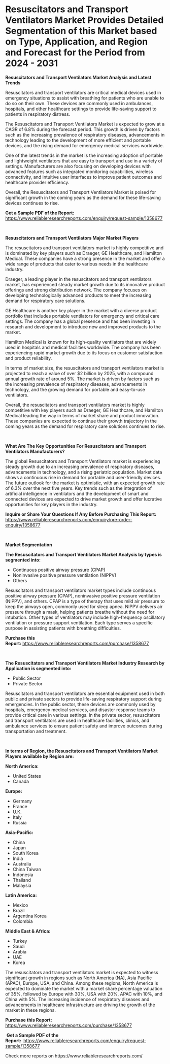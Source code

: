 <p><h1>Resuscitators and Transport Ventilators Market Provides Detailed Segmentation of this Market based on Type, Application, and Region and Forecast for the Period from 2024 - 2031</h1></p><p><strong>Resuscitators and Transport Ventilators Market Analysis and Latest Trends</strong></p>
<p><p>Resuscitators and transport ventilators are critical medical devices used in emergency situations to assist with breathing for patients who are unable to do so on their own. These devices are commonly used in ambulances, hospitals, and other healthcare settings to provide life-saving support to patients in respiratory distress.</p><p>The Resuscitators and Transport Ventilators Market is expected to grow at a CAGR of 6.8% during the forecast period. This growth is driven by factors such as the increasing prevalence of respiratory diseases, advancements in technology leading to the development of more efficient and portable devices, and the rising demand for emergency medical services worldwide.</p><p>One of the latest trends in the market is the increasing adoption of portable and lightweight ventilators that are easy to transport and use in a variety of settings. Manufacturers are also focusing on developing devices with advanced features such as integrated monitoring capabilities, wireless connectivity, and intuitive user interfaces to improve patient outcomes and healthcare provider efficiency.</p><p>Overall, the Resuscitators and Transport Ventilators Market is poised for significant growth in the coming years as the demand for these life-saving devices continues to rise.</p></p>
<p><strong>Get a Sample PDF of the Report:&nbsp;</strong> <a href="https://www.reliableresearchreports.com/enquiry/request-sample/1358677">https://www.reliableresearchreports.com/enquiry/request-sample/1358677</a></p>
<p>&nbsp;</p>
<p><strong>Resuscitators and Transport Ventilators Major Market Players</strong></p>
<p><p>The resuscitators and transport ventilators market is highly competitive and is dominated by key players such as Draeger, GE Healthcare, and Hamilton Medical. These companies have a strong presence in the market and offer a wide range of products that cater to various needs in the healthcare industry.</p><p>Draeger, a leading player in the resuscitators and transport ventilators market, has experienced steady market growth due to its innovative product offerings and strong distribution network. The company focuses on developing technologically advanced products to meet the increasing demand for respiratory care solutions.</p><p>GE Healthcare is another key player in the market with a diverse product portfolio that includes portable ventilators for emergency and critical care settings. The company has a global presence and has been investing in research and development to introduce new and improved products to the market.</p><p>Hamilton Medical is known for its high-quality ventilators that are widely used in hospitals and medical facilities worldwide. The company has been experiencing rapid market growth due to its focus on customer satisfaction and product reliability.</p><p>In terms of market size, the resuscitators and transport ventilators market is projected to reach a value of over $2 billion by 2025, with a compound annual growth rate of around 5%. The market is driven by factors such as the increasing prevalence of respiratory diseases, advancements in technology, and the growing demand for portable and easy-to-use ventilators.</p><p>Overall, the resuscitators and transport ventilators market is highly competitive with key players such as Draeger, GE Healthcare, and Hamilton Medical leading the way in terms of market share and product innovation. These companies are expected to continue their growth trajectory in the coming years as the demand for respiratory care solutions continues to rise.</p></p>
<p>&nbsp;</p>
<p><strong>What Are The Key Opportunities For Resuscitators and Transport Ventilators Manufacturers?</strong></p>
<p><p>The global Resuscitators and Transport Ventilators market is experiencing steady growth due to an increasing prevalence of respiratory diseases, advancements in technology, and a rising geriatric population. Market data shows a continuous rise in demand for portable and user-friendly devices. The future outlook for the market is optimistic, with an expected growth rate of 6.3% over the next five years. Key trends such as the integration of artificial intelligence in ventilators and the development of smart and connected devices are expected to drive market growth and offer lucrative opportunities for key players in the industry.</p></p>
<p><strong>Inquire or Share Your Questions If Any Before Purchasing This Report:</strong> <a href="https://www.reliableresearchreports.com/enquiry/pre-order-enquiry/1358677">https://www.reliableresearchreports.com/enquiry/pre-order-enquiry/1358677</a></p>
<p>&nbsp;</p>
<p><strong>Market Segmentation</strong></p>
<p><strong>The Resuscitators and Transport Ventilators Market Analysis by types is segmented into:</strong></p>
<p><ul><li>Continuous positive airway pressure (CPAP)</li><li>Noninvasive positive pressure ventilation (NIPPV)</li><li>Others</li></ul></p>
<p><p>Resuscitators and transport ventilators market types include continuous positive airway pressure (CPAP), noninvasive positive pressure ventilation (NIPPV), and others. CPAP is a type of therapy that uses mild air pressure to keep the airways open, commonly used for sleep apnea. NIPPV delivers air pressure through a mask, helping patients breathe without the need for intubation. Other types of ventilators may include high-frequency oscillatory ventilation or pressure support ventilation. Each type serves a specific purpose in assisting patients with breathing difficulties.</p></p>
<p><strong>Purchase this Report:&nbsp;</strong><a href="https://www.reliableresearchreports.com/purchase/1358677">https://www.reliableresearchreports.com/purchase/1358677</a></p>
<p>&nbsp;</p>
<p><strong>The Resuscitators and Transport Ventilators Market Industry Research by Application is segmented into:</strong></p>
<p><ul><li>Public Sector</li><li>Private Sector</li></ul></p>
<p><p>Resuscitators and transport ventilators are essential equipment used in both public and private sectors to provide life-saving respiratory support during emergencies. In the public sector, these devices are commonly used by hospitals, emergency medical services, and disaster response teams to provide critical care in various settings. In the private sector, resuscitators and transport ventilators are used in healthcare facilities, clinics, and ambulance services to ensure patient safety and improve outcomes during transportation and treatment.</p></p>
<p>&nbsp;</p>
<p><strong>In terms of Region, the Resuscitators and Transport Ventilators Market Players available by Region are:</strong></p>
<p>
    <p> <strong> North America: </strong>
        <ul>
            <li>United States</li>
            <li>Canada</li>
        </ul>
        </p> 
    <p> <strong> Europe: </strong>
        <ul>
            <li>Germany</li>
            <li>France</li>
            <li>U.K.</li>
            <li>Italy</li>
            <li>Russia</li>
        </ul>
        </p> 
    <p> <strong> Asia-Pacific: </strong>
        <ul>
            <li>China</li>
            <li>Japan</li>
            <li>South Korea</li>
            <li>India</li>
            <li>Australia</li>
            <li>China Taiwan</li>
            <li>Indonesia</li>
            <li>Thailand</li>
            <li>Malaysia</li>
        </ul>
        </p> 
    <p> <strong> Latin America: </strong>
        <ul>
            <li>Mexico</li>
            <li>Brazil</li>
            <li>Argentina Korea</li>
            <li>Colombia</li>
        </ul>
        </p> 
    <p> <strong> Middle East & Africa: </strong>
        <ul>
            <li>Turkey</li>
            <li>Saudi</li>
            <li>Arabia</li>
            <li>UAE</li>
            <li>Korea</li>
        </ul>
    </p>
    </p>
<p><p>The resuscitators and transport ventilators market is expected to witness significant growth in regions such as North America (NA), Asia Pacific (APAC), Europe, USA, and China. Among these regions, North America is expected to dominate the market with a market share percentage valuation of 35%, followed by Europe with 30%, USA with 20%, APAC with 10%, and China with 5%. The increasing incidence of respiratory diseases and advancements in healthcare infrastructure are driving the growth of the market in these regions.</p></p>
<p><strong>Purchase this Report: </strong><a href="https://www.reliableresearchreports.com/purchase/1358677">https://www.reliableresearchreports.com/purchase/1358677</a></p>
<p>&nbsp;<strong>Get a Sample PDF of the Report:&nbsp;&nbsp;</strong><a href="https://www.reliableresearchreports.com/enquiry/request-sample/1358677">https://www.reliableresearchreports.com/enquiry/request-sample/1358677</a></p>
<p><strong></strong></p>
<p>Check more reports on https://www.reliableresearchreports.com/</p>